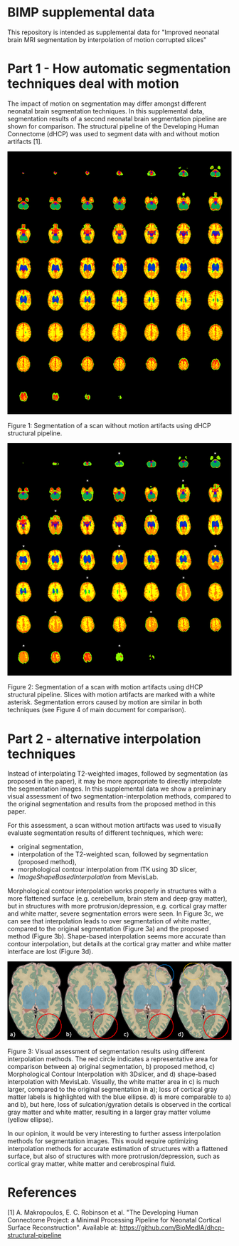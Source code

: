 # BIMP supplemental data

This repository is intended as supplemental data for "Improved neonatal brain MRI segmentation by interpolation of motion corrupted slices"

# Part 1 - How automatic segmentation techniques deal with motion
The impact of motion on segmentation may differ amongst different neonatal brain segmentation techniques. In this supplemental data, segmentation results of a second neonatal brain segmentation pipeline are shown for comparison. The structural pipeline of the Developing Human Connectome (dHCP) was used to segment data with and without motion artifacts [1].

![dHCPpipeline_nomotion](dHCPpipeline_nomotion.png)

Figure 1: Segmentation of a scan without motion artifacts using dHCP structural pipeline.

![dHCPpipeline_motion](dHCPpipeline_motion.png)

Figure 2: Segmentation of a scan with motion artifacts using dHCP structural pipeline. Slices with motion artifacts are marked with a white asterisk. Segmentation errors caused by motion are similar in both techniques (see Figure 4 of main document for comparison).

# Part 2 - alternative interpolation techniques
Instead of interpolating T2-weighted images, followed by segmentation (as proposed in the paper), it may be more appropriate to directly interpolate the segmentation images. In this supplemental data we show a preliminary visual assessment of two segmentation-interpolation methods, compared to the original segmentation and results from the proposed method in this paper. 

For this assessment, a scan without motion artifacts was used to visually evaluate segmentation results of different techniques, which were:
- original segmentation,
- interpolation of the T2-weighted scan, followed by segmentation (proposed method),
- morphological contour interpolation from ITK using 3D slicer,
- _ImageShapeBasedInterpolation_ from MevisLab.

Morphological contour interpolation works properly in structures with a more flattened surface (e.g. cerebellum, brain stem and deep gray matter), but in structures with more protrusion/depression, e.g. cortical gray matter and white matter, severe segmentation errors were seen. In Figure 3c, we can see that interpolation leads to over segmentation of white matter, compared to the original segmentation (Figure 3a) and the proposed method (Figure 3b). Shape-based interpolation seems more accurate than contour interpolation, but details at the cortical gray matter and white matter interface are lost (Figure 3d).
  
![Segmentation Interpolation](SegmentationInterpolation.PNG)

Figure 3: Visual assessment of segmentation results using different interpolation methods. The red circle indicates a representative area for comparison between a) original segmentation, b) proposed method, c) Morphological Contour Interpolation with 3Dslicer, and d) shape-based interpolation with MevisLab. Visually, the white matter area in c) is much larger, compared to the original segmentation in a); loss of cortical gray matter labels is highlighted with the blue ellipse. d) is more comparable to a) and b), but here,  loss of sulcation/gyration details is observed in the cortical gray matter and white matter, resulting in a larger gray matter volume (yellow ellipse).

In our opinion, it would be very interesting to further assess interpolation methods for segmentation images. This would require optimizing interpolation methods for accurate estimation of structures with a flattened surface, but also of structures with more protrusion/depression, such as cortical gray matter, white matter and cerebrospinal fluid.

# References
[1] A. Makropoulos, E. C. Robinson et al. "The Developing Human Connectome Project: a Minimal Processing Pipeline for Neonatal Cortical Surface Reconstruction". Available at: https://github.com/BioMedIA/dhcp-structural-pipeline
